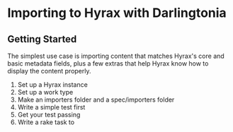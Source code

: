 # Importing to Hyrax with Darlingtonia

## Getting Started
The simplest use case is importing content that matches Hyrax's core and basic metadata fields, plus a few extras that help Hyrax know how to display the content properly.
1. Set up a Hyrax instance
1. Set up a work type
1. Make an importers folder and a spec/importers folder
1. Write a simple test first
1. Get your test passing
1. Write a rake task to
